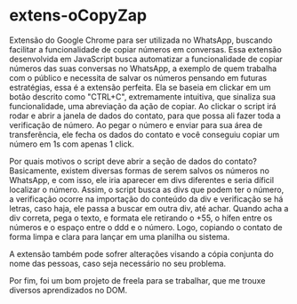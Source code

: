 # extens-oCopyZap
Extensão do Google Chrome para ser utilizada no WhatsApp, buscando facilitar a funcionalidade de copiar números em conversas.
Essa extensão desenvolvida em JavaScript busca automatizar a funcionalidade de copiar números das suas conversas no WhatsApp, a exemplo de quem trabalha com o público e necessita de salvar os números pensando em futuras estratégias, essa é a extensão perfeita.
Ela se baseia em clickar em um botão descrito como "CTRL+C", extremamente intuitiva, que sinaliza sua funcionalidade, uma abreviação da ação de copiar.
Ao clickar o script irá rodar e abrir a janela de dados do contato, para que possa ali fazer toda a verificação de número.
Ao pegar o número e enviar para sua área de transferência, ele fecha os dados do contato e você conseguiu copiar um número em 1s com apenas 1 click.

Por quais motivos o script deve abrir a seção de dados do contato?
Basicamente, existem diversas formas de serem salvos os números no WhatsApp, e com isso, ele iria aparecer em divs diferentes e seria díficil localizar o número.
Assim, o script busca as divs que podem ter o número, a verificação ocorre na importação do conteúdo da div e verificação se há letras, caso haja, ele passa a buscar em outra div, até achar. Quando acha a div correta, pega o texto, e formata ele retirando o +55, o hífen entre os números e o espaço entre o ddd e o número. 
Logo, copiando o contato de forma limpa e clara para lançar em uma planilha ou sistema. 

A extensão também pode sofrer alterações visando a cópia conjunta do nome das pessoas, caso seja necessário no seu problema.

Por fim, foi um bom projeto de freela para se trabalhar, que me trouxe diversos aprendizados no DOM.
